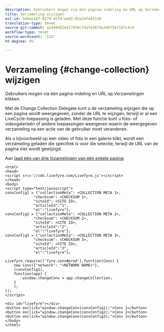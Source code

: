 ```yaml
---
description: Gebruikers mogen via één pagina-indeling en URL op Verzamelingen klikken.
title: Verzameling wijzigen
exl-id: 5ddae18f-0279-457d-ae02-85e24fe81150
translation-type: tm+mt
source-git-commit: a2449482e617939cfda7e367da34875bf187c4c9
workflow-type: tm+mt
source-wordcount: '113'
ht-degree: 0%

---
```


# Verzameling {#change-collection} wijzigen

Gebruikers mogen via één pagina-indeling en URL op Verzamelingen klikken.

Met de Change Collection Delegate kunt u de verzameling wijzigen die op een pagina wordt weergegeven, zonder de URL te wijzigen, terwijl er al een LiveCycle-toepassing is geladen. Met deze functie kunt u foto- of videogalerieën of andere toepassingen weergeven waarin de weergegeven verzameling na een actie van de gebruiker moet veranderen.

Als u bijvoorbeeld op een video of foto in een galerie klikt, wordt een verzameling geladen die specifiek is voor die selectie, terwijl de URL van de pagina niet wordt gewijzigd.

Aan [laad één van drie Inzamelingen van één enkele pagina](../c-advanced-topics/t-display-comment-count.md#t_display_comment_count):

```
<html> 
<head> 
<script src='//cdn.livefyre.com/Livefyre.js'></script> 
</head> 
<body> 
<script type="text/javascript"> 
convConfig1 = {"collectionMeta": <COLLECTION META 1>, 
             "checksum": <CHECKSUM 1>, 
             "siteId": <SITE ID>, 
             "articleId":"1", 
             "el":"livefyre"}; 
convConfig2 = {"collectionMeta": <COLLECTION META 2>, 
             "checksum": <CHECKSUM 2>, 
             "siteId": <SITE ID>, 
             "articleId":"2", 
             "el":"livefyre"}; 
convConfig3 = {"collectionMeta": <COLLECTION META 3>, 
             "checksum": <CHECKSUM 3>, 
             "siteId": <SITE ID>, 
             "articleId":"3", 
             "el":"livefyre"}; 
  
Livefyre.require(['fyre.conv#prod'],function(Conv) { 
    new Conv({"network": "<NETWORK NAME>"}, 
    [convConfig1], 
    function(app) {  
        window.changeConv = app.changeCollection; 
    } 
    ); 
}); 
</script> 
  
<div id="livefyre"></div> 
<button onclick="window.changeConv(convConfig1);">Conv 1</button> 
<button onclick="window.changeConv(convConfig2);">Conv 2</button> 
<button onclick="window.changeConv(convConfig3);">Conv 3</button> 
</body> 
</html>
```
